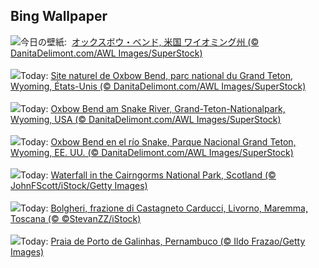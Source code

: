 ## Bing Wallpaper
![](https://www.bing.com/th?id=OHR.OxbowBend_JA-JP6534968552_UHD.jpg&w=1000)今日の壁紙: &nbsp;[オックスボウ・ベンド, 米国 ワイオミング州 (© DanitaDelimont.com/AWL Images/SuperStock)](https://www.bing.com/th?id=OHR.OxbowBend_JA-JP6534968552_UHD.jpg)
<br><br/>
![](https://www.bing.com/th?id=OHR.OxbowBend_FR-FR2570017898_UHD.jpg&w=1000)Today: [Site naturel de Oxbow Bend, parc national du Grand Teton, Wyoming, États-Unis (© DanitaDelimont.com/AWL Images/SuperStock)](https://www.bing.com/th?id=OHR.OxbowBend_FR-FR2570017898_UHD.jpg)
<br><br/>
![](https://www.bing.com/th?id=OHR.OxbowBend_DE-DE1318690148_UHD.jpg&w=1000)Today: [Oxbow Bend am Snake River, Grand-Teton-Nationalpark, Wyoming, USA (© DanitaDelimont.com/AWL Images/SuperStock)](https://www.bing.com/th?id=OHR.OxbowBend_DE-DE1318690148_UHD.jpg)
<br><br/>
![](https://www.bing.com/th?id=OHR.OxbowBend_ES-ES2093724420_UHD.jpg&w=1000)Today: [Oxbow Bend en el río Snake, Parque Nacional Grand Teton, Wyoming, EE. UU. (© DanitaDelimont.com/AWL Images/SuperStock)](https://www.bing.com/th?id=OHR.OxbowBend_ES-ES2093724420_UHD.jpg)
<br><br/>
![](https://www.bing.com/th?id=OHR.NationalPoetryDay2025_EN-GB3464467927_UHD.jpg&w=1000)Today: [Waterfall in the Cairngorms National Park, Scotland (© JohnFScott/iStock/Getty Images)](https://www.bing.com/th?id=OHR.NationalPoetryDay2025_EN-GB3464467927_UHD.jpg)
<br><br/>
![](https://www.bing.com/th?id=OHR.ToscanaAutunno_IT-IT9368718519_UHD.jpg&w=1000)Today: [Bolgheri, frazione di Castagneto Carducci, Livorno, Maremma, Toscana (© ©StevanZZ/iStock)](https://www.bing.com/th?id=OHR.ToscanaAutunno_IT-IT9368718519_UHD.jpg)
<br><br/>
![](https://www.bing.com/th?id=OHR.PraiaPortoGalinhas_PT-BR2218477838_UHD.jpg&w=1000)Today: [Praia de Porto de Galinhas, Pernambuco (© Ildo Frazao/Getty Images)](https://www.bing.com/th?id=OHR.PraiaPortoGalinhas_PT-BR2218477838_UHD.jpg)
<br><br/>
